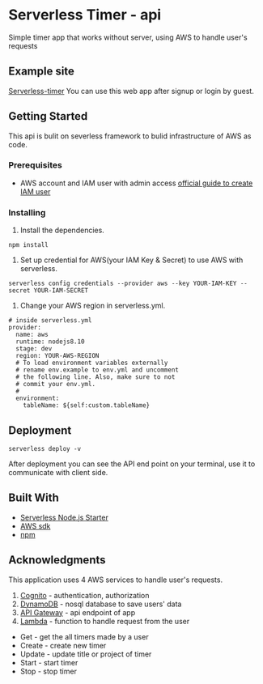 # Serverless Timer - api
Simple timer app that works without server, using AWS to handle user's requests

## Example site
[Serverless-timer](http://serverless-timer-client.s3-website.ap-northeast-2.amazonaws.com/)
You can use this web app after signup or login by guest. 

## Getting Started
This api is bulit on severless framework to bulid infrastructure of AWS as code.

### Prerequisites
* AWS account and IAM user with admin access
[official guide to create IAM user](https://docs.aws.amazon.com/IAM/latest/UserGuide/id_users_create.html)


### Installing
1. Install the dependencies.
```
npm install
```
1. Set up credential for AWS(your IAM Key & Secret) to use AWS with serverless.
```
serverless config credentials --provider aws --key YOUR-IAM-KEY --secret YOUR-IAM-SECRET
```
1. Change your AWS region in serverless.yml.
```
# inside serverless.yml
provider:
  name: aws
  runtime: nodejs8.10
  stage: dev
  region: YOUR-AWS-REGION
  # To load environment variables externally
  # rename env.example to env.yml and uncomment
  # the following line. Also, make sure to not
  # commit your env.yml.
  #
  environment:
    tableName: ${self:custom.tableName}

```

## Deployment
```
serverless deploy -v
```
After deployment you can see the API end point on your terminal, use it to communicate with client side. 

## Built With
* [Serverless Node.js Starter](https://github.com/AnomalyInnovations/serverless-nodejs-starter)
* [AWS sdk](https://github.com/aws/aws-sdk-js)
* [npm](https://npm.community/)

## Acknowledgments
This application uses 4 AWS services to handle user's requests.
1. [Cognito](https://aws.amazon.com/cognito/?nc2=h_m1) - authentication, authorization
1. [DynamoDB](https://aws.amazon.com/dynamodb/?nc1=h_ls) - nosql database to save users' data
1. [API Gateway](https://aws.amazon.com/api-gateway/?nc2=h_m1) - api endpoint of app
1. [Lambda](https://aws.amazon.com/lambda/?nc2=h_m1) - function to handle request from the user
* Get - get the all timers made by a user
* Create - create new timer
* Update - update title or project of timer
* Start - start timer
* Stop - stop timer
